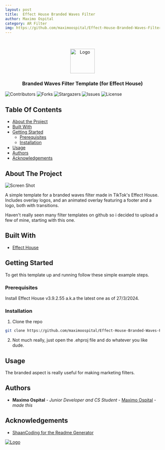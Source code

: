 ```yaml
---
layout: post
title:  Effect House Branded Waves Filter
author: Maximo Ospital
category: AR Filter
img: https://github.com/maximoospital/Effect-House-Branded-Waves-Filter/raw/main/images/demo.gif
---
```


<br/>
<p align="center">
  <a href="https://github.com/maximoospital/Effect-House-Branded-Waves-Filter">
    <img src="images/icon.png" alt="Logo" width="80" height="80">
  </a>

  <h3 align="center">Branded Waves Filter Template
(for Effect House)</h3>

</p>

![Contributors](https://img.shields.io/github/contributors/maximoospital/Effect-House-Branded-Waves-Filter?color=dark-green) ![Forks](https://img.shields.io/github/forks/maximoospital/Effect-House-Branded-Waves-Filter?style=social) ![Stargazers](https://img.shields.io/github/stars/maximoospital/Effect-House-Branded-Waves-Filter?style=social) ![Issues](https://img.shields.io/github/issues/maximoospital/Effect-House-Branded-Waves-Filter) ![License](https://img.shields.io/github/license/maximoospital/Effect-House-Branded-Waves-Filter) 

## Table Of Contents

* [About the Project](#about-the-project)
* [Built With](#built-with)
* [Getting Started](#getting-started)
  * [Prerequisites](#prerequisites)
  * [Installation](#installation)
* [Usage](#usage)
* [Authors](#authors)
* [Acknowledgements](#acknowledgements)

## About The Project

![Screen Shot](images/demo.gif)

A simple template for a branded waves filter made in TikTok's Effect House. Includes overlay logos, and an animated overlay featuring a footer and a logo, both with transitions.

Haven't really seen many filter templates on github so i decided to upload a few of mine, starting with this one.

## Built With



* [Effect House](https://effecthouse.tiktok.com/)

## Getting Started

To get this template up and running follow these simple example steps.

### Prerequisites

Install Effect House v3.9.2.55 a.k.a the latest one as of 27/3/2024.

### Installation

1. Clone the repo
```sh
git clone https://github.com/maximoospital/Effect-House-Branded-Waves-Filter.git
```

2. Not much really, just open the .ehproj file and do whatever you like dude.

## Usage

The branded aspect is really useful for making marketing filters.

## Authors

* **Maximo Ospital** - *Junior Developer and CS Student* - [Maximo Ospital](https://github.com/maximoospital) - *made this*

## Acknowledgements

* [ShaanCoding for the Readme Generator](https://github.com/ShaanCoding/)

[![Logo](https://i.imgur.com/XlF4lM5.png)](https://github.com/maximoospital) 
